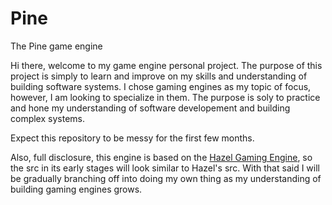 # Pine
The Pine game engine

Hi there, welcome to my game engine personal project. The purpose of this project is simply to learn and improve on my skills and understanding of building software systems. I chose gaming engines as my topic of focus, however, I am looking to specialize in them. The purpose is soly to practice and hone my understanding of software developement and building complex systems.

Expect this repository to be messy for the first few months.

Also, full disclosure, this engine is based on the [Hazel Gaming Engine](https://github.com/TheCherno/Hazel), so the src in its early stages will look similar to Hazel's src. With that said I will be gradually branching off into doing my own thing as my understanding of building gaming engines grows.
